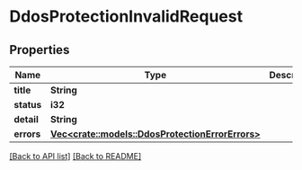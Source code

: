 # DdosProtectionInvalidRequest

## Properties

Name | Type | Description | Notes
------------ | ------------- | ------------- | -------------
**title** | **String** |  | 
**status** | **i32** |  | 
**detail** | **String** |  | 
**errors** | [**Vec&lt;crate::models::DdosProtectionErrorErrors&gt;**](DdosProtectionErrorErrors.md) |  | 

[[Back to API list]](../README.md#documentation-for-api-endpoints) [[Back to README]](../README.md)



